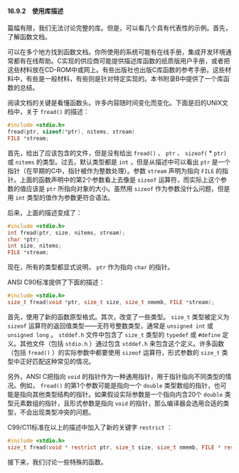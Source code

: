 #### 16.9.2　使用库描述

篇幅有限，我们无法讨论完整的库。但是，可以看几个具有代表性的示例。首先，了解函数文档。

可以在多个地方找到函数文档。你所使用的系统可能有在线手册，集成开发环境通常都有在线帮助。C实现的供应商可能提供描述库函数的纸质版用户手册，或者把这些材料放在CD-ROM中或网上。有些出版社也出版C库函数的参考手册。这些材料中，有些是一般材料，有些则是针对特定实现的。本书附录B中提供了一个库函数的总结。

阅读文档的关键是看懂函数头。许多内容随时间变化而变化。下面是旧的UNIX文档中，关于 `fread()` 的描述：

```c
#include <stdio.h>
fread(ptr, sizeof(*ptr), nitems, stream)
FILE *stream;
```

首先，给出了应该包含的文件，但是没有给出 `fread()` 、 `ptr` 、 `sizeof(` * `ptr)` 或 `nitems` 的类型。过去，默认类型都是 `int` ，但是从描述中可以看出 `ptr` 是一个指针（在早期的C中，指针被作为整数处理）。参数 `stream` 声明为指向 `FILE` 的指针。上面的函数声明中的第2个参数看上去像是 `sizeof` 运算符，而实际上这个参数的值应该是 `ptr` 所指向对象的大小。虽然用 `sizeof` 作为参数没什么问题，但是用 `int` 类型的值作为参数更符合语法。

后来，上面的描述变成了：

```c
#include <stdio.h>
int fread(ptr, size, nitems, stream);
char *ptr;
int size, nitems;
FILE *stream;
```

现在，所有的类型都显式说明， `ptr` 作为指向 `char` 的指针。

ANSI C90标准提供了下面的描述：

```c
#include <stdio.h>
size_t fread(void *ptr, size_t size, size_t nmemb, FILE *stream);
```

首先，使用了新的函数原型格式。其次，改变了一些类型。 `size_t` 类型被定义为 `sizeof` 运算符的返回值类型——无符号整数类型，通常是 `unsigned int` 或 `unsigned long` 。 `stddef.h` 文件中包含了 `size_t` 类型的 `typedef` 或 `#define` 定义。其他文件（包括 `stdio.h` ）通过包含 `stddef.h` 来包含这个定义。许多函数（包括 `fread()` ）的实际参数中都要使用 `sizeof` 运算符，形式参数的 `size_t` 类型中正好匹配这种常见的情况。

另外，ANSI C把指向 `void` 的指针作为一种通用指针，用于指针指向不同类型的情况。例如， `fread()` 的第1个参数可能是指向一个 `double` 类型数组的指针，也可能是指向其他类型结构的指针。如果假设实际参数是一个指向内含20个 `double` 类型元素数组的指针，且形式参数是指向 `void` 的指针，那么编译器会选用合适的类型，不会出现类型冲突的问题。

C99/C11标准在以上的描述中加入了新的关键字 `restrict` ：

```c
#include <stdio.h>
size_t fread(void * restrict ptr, size_t size, size_t nmemb, FILE * restrict stream);
```

接下来，我们讨论一些特殊的函数。

